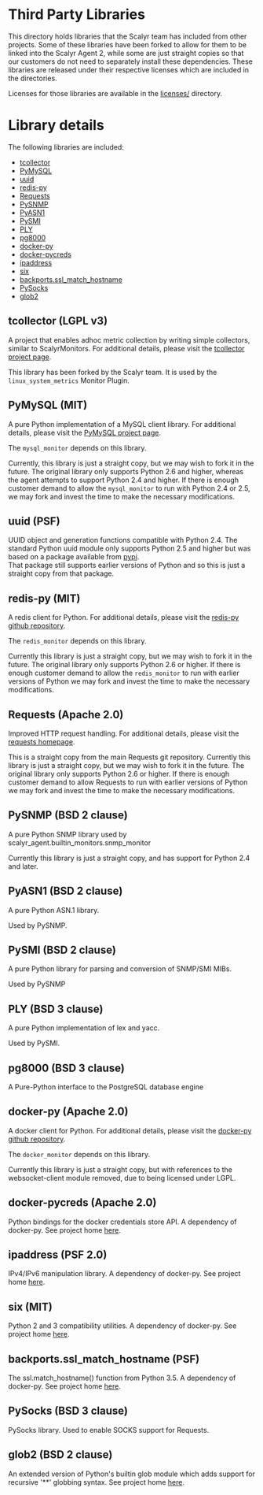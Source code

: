Third Party Libraries
=====================

This directory holds libraries that the Scalyr team has included from other projects.  Some of these 
libraries have been forked to allow for them to be linked into the Scalyr Agent 2, while some are just
straight copies so that our customers do not need to separately install these dependencies.  These libraries
are released under their respective licenses which are included in the directories.

Licenses for those libraries are available in the
[licenses/](https://github.com/scalyr/scalyr-agent-2/tree/master/scalyr_agent/third_party/licenses/) directory.

Library details
================

The following libraries are included:

  * [tcollector](#tcollector)
  * [PyMySQL](#PyMySQL)
  * [uuid](#uuid)
  * [redis-py](#redis-py)
  * [Requests](#requests)
  * [PySNMP](#pysnmp)
  * [PyASN1](#pyasn1)
  * [PySMI](#pysmi)
  * [PLY](#ply)
  * [pg8000](#pg8000)
  * [docker-py](#docker-py)
  * [docker-pycreds](#docker-pycreds)
  * [ipaddress](#ipaddress)
  * [six](#six)
  * [backports.ssl_match_hostname](#ssl_match_hostname)
  * [PySocks](#PySocks)
  * [glob2](#glob2)

## tcollector<a name="tcollector"> (LGPL v3)

A project that enables adhoc metric collection by writing simple collectors, similar to ScalyrMonitors.
For additional details, please visit the
[tcollector project page](http://opentsdb.net/docs/build/html/user_guide/utilities/tcollector.html).

This library has been forked by the Scalyr team.  It is used by the `linux_system_metrics` Monitor Plugin.

## PyMySQL<a name="PyMySQL"> (MIT)

A pure Python implementation of a MySQL client library.  For additional details, please visit the
[PyMySQL project page](http://www.pymysql.org/).

The `mysql_monitor` depends on this library.
 
Currently, this library is just a straight copy, but we may wish to fork it in the future.  The original
library only supports Python 2.6 and higher, whereas the agent attempts to support Python 2.4 and higher.  If
there is enough customer demand to allow the `mysql_monitor` to run with Python 2.4 or 2.5, we may fork and
invest the time to make the necessary modifications.

## uuid<a name="uuid"> (PSF)

UUID object and generation functions compatible with Python 2.4.  The standard Python uuid module only supports
Python 2.5 and higher but was based on a package available from [pypi](https://pypi.python.org/pypi/uuid/).  
That package still supports earlier versions of Python and so this is just a straight copy from that package.

## redis-py<a name="redis-py"> (MIT)

A redis client for Python.  For additional details, please visit the [redis-py github repository](https://github.com/andymccurdy/redis-py).

The `redis_monitor` depends on this library.

Currently this library is just a straight copy, but we may wish to fork it in the future.  The original
library only supports Python 2.6 or higher.  If there is enough customer demand to allow the `redis_monitor`
to run with earlier versions of Python we may fork and invest the time to make the necessary modifications.

## Requests<a name="requests-py"> (Apache 2.0)

Improved HTTP request handling.  For additional details, please visit the [requests homepage](http://docs.python-requests.org/).

This is a straight copy from the main Requests git repository.  Currently this library is just a straight
copy, but we may wish to fork it in the future.  The original library only supports Python 2.6 or higher.
If there is enough customer demand to allow Requests to run with earlier versions of Python we may fork
and invest the time to make the necessary modifications.

## PySNMP<a name="pysnmp"> (BSD 2 clause)

A pure Python SNMP library used by scalyr_agent.builtin_monitors.snmp_monitor

Currently this library is just a straight copy, and has support for Python 2.4 and later.

## PyASN1<a name="pyasn1"> (BSD 2 clause)

A pure Python ASN.1 library.

Used by PySNMP.

## PySMI<a name="pysmi"> (BSD 2 clause)

A pure Python library for parsing and conversion of SNMP/SMI MIBs.

Used by PySNMP

## PLY<a name="ply"> (BSD 3 clause)

A pure Python implementation of lex and yacc.

Used by PySMI.

## pg8000<a name="pg8000"> (BSD 3 clause)

A Pure-Python interface to the PostgreSQL database engine

## docker-py<a name="docker-py"> (Apache 2.0)

A docker client for Python.  For additional details, please visit the [docker-py github repository](https://github.com/docker/docker-py).

The `docker_monitor` depends on this library.

Currently this library is just a straight copy, but with references to the websocket-client module removed, due to being licensed under LGPL.

## docker-pycreds<a name="docker-pycreds"> (Apache 2.0)

Python bindings for the docker credentials store API.  A dependency of docker-py.  See project home [here](https://github.com/shin-/dockerpy-creds/).

## ipaddress<a name="ipaddress"> (PSF 2.0)

IPv4/IPv6 manipulation library.  A dependency of docker-py.  See project home [here](https://github.com/phihag/ipaddress).

## six<a name="six"> (MIT)

Python 2 and 3 compatibility utilities.  A dependency of docker-py.  See project home [here](http://pypi.python.org/pypi/six/).

## backports.ssl_match_hostname<a name="ssl_match_hostname"> (PSF)

The ssl.match_hostname() function from Python 3.5.  A dependency of docker-py.  See project home [here](http://bitbucket.org/brandon/backports.ssl_match_hostname).

## PySocks<a name="PySocks"> (BSD 3 clause)

PySocks library.  Used to enable SOCKS support for Requests.

## glob2<a name="glob2"> (BSD 2 clause)

An extended version of Python's builtin glob module which adds support for recursive '**' globbing syntax. See project home [here](https://github.com/miracle2k/python-glob2).
